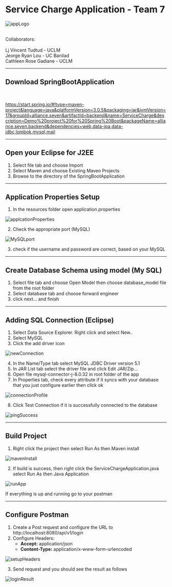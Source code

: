 # Service Charge Application - Team 7

![appLogo](/guide_images/appLogo.png) 

<br>
Collaborators:<br>
<br>Lj Vincent Tudtud - UCLM
<br>Jeorge Ryan Lou - UC Banilad
<br>Cathleen Rose Gadiane - UCLM

---
## Download SpringBootApplication
<br>

https://start.spring.io/#!type=maven-project&language=java&platformVersion=3.0.5&packaging=jar&jvmVersion=17&groupId=alliance.seven&artifactId=backend&name=ServiceCharge&description=Demo%20project%20for%20Spring%20Boot&packageName=alliance.seven.backend&dependencies=web,data-jpa,data-jdbc,lombok,mysql,mail

---
## Open your Eclipse for J2EE
1. Select file tab and choose Import
2. Select Maven and choose Existing Maven Projects
3. Browse to the directory of the SpringBootApplication

---
## Application Properties Setup

1. In the resources folder open application.properties

![applcationProperties](/guide_images/applcationProperties.png)

2. Check the appropriate port (MySQL)

![MySQLport](/guide_images/mysqlPort.png)

3. check if the username and password are correct, based on your MySQL

---
## Create Database Schema using model (My SQL)

1. Select file tab and choose Open Model then choose database_model file from the root folder
2. Select database tab and choose forward engineer
3. click next... and finish

---
## Adding SQL Connection (Eclipse)

1. Select Data Source Explorer. Right click and select New..
2. Select MySQL
3. Click the add driver icon

![newConnection](/guide_images/newSqlConnection.png)

4. In the Name/Type tab select MySQL JDBC Driver version 5.1
5. In JAR List tab select the driver file and click Edit JAR/Zip...
6. Open file mysql-connector-j-8.0.32 in root folder of the app
7. In Properties tab, check every attribute if it syncs with your database that you just configure earlier then click ok

![connectionProfile](/guide_images/connectionProfile.png)

8. Click Test Connection if it is successfully connected to the database

![pingSuccess](/guide_images/pingSuccess.png)

---
## Build Project

1. Right click the project then select Run As then Maven install

![mavenInstall](/guide_images/mavenInstall.png)

2. If build is success, then right click the ServiceChargeApplication.java select Run As then Java Application

![runApp](/guide_images/runApp.png)

If everything is up and running go to your postman

---
## Configure Postman

1. Create a Post request and configure the URL to http://localhost:8080/api/v1/login
2. Configure Headers:
    - **Accept:** application/json
    - **Content-Type:** application/x-www-form-urlencoded

![setupHeaders](/guide_images/setupHeaders.png)

3. Send request and you should see the result as follows

![loginResult](/guide_images/loginResult.png)
